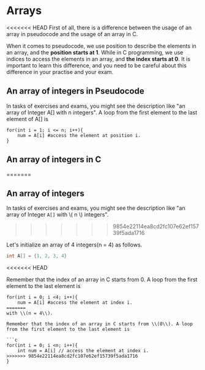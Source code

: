 # Arrays

<<<<<<< HEAD
First of all, there is a difference between the usage of an array in pseudocode and the usage of an array in C.

When it comes to pseudocode, we use position to describe the elements in an array, and the **position starts at 1**.
While in C programming, we use indices to access the elements in an array, and **the index starts at 0**.
It is important to learn this difference, and you need to be careful about this difference in your practise and 
your exam.



## An array of integers in Pseudocode

In tasks of exercises and exams, you might see the description like "an array of Integer A[] with n integers".
A loop from the first element to the last element of A[] is
```
for(int i = 1; i <= n; i++){
	num = A[i] #access the element at position i.
}
```


## An array of integers in C
=======
## An array of integers

In tasks of exercises and exams, you might see the description like "an array of Integer ```A[]``` with \\( n \\) integers".
>>>>>>> 9854e22114ea8cd2fc107e62ef15739f5ada1716

Let's initialize an array of 4 integers(n = 4) as follows.

```c
int A[] = {1, 2, 3, 4}
``` 
<<<<<<< HEAD

Remember that the index of an array in C starts from 0. A loop from the first element to the last element is
```
for(int i = 0; i <4; i++){
	num = A[i] #access the element at index i.
=======
with \\(n = 4\\). 

Remember that the index of an array in C starts from \\(0\\). A loop from the first element to the last element is

```c
for(int i = 0; i <n; i++){
	int num = A[i] // access the element at index i.
>>>>>>> 9854e22114ea8cd2fc107e62ef15739f5ada1716
}
```